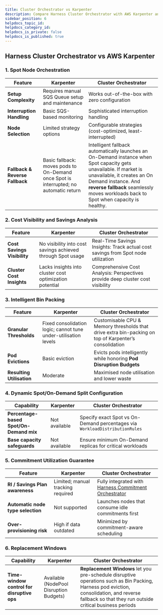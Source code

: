 ```yaml
---
title: Cluster Orchestrator vs Karpenter
description: Compare Harness Cluster Orchestrator with AWS Karpenter and discover unique advantages
sidebar_position: 6
helpdocs_topic_id: 
helpdocs_category_id: 
helpdocs_is_private: false
helpdocs_is_published: true
---
```


## Harness Cluster Orchestrator vs AWS Karpenter

### 1. Spot Node Orchestration

| Feature | Karpenter | Cluster Orchestrator |
|---------|-----------|---------------------|
| **Setup Complexity** | Requires manual SQS Queue setup and maintenance | Works out-of-the-box with zero configuration |
| **Interruption Handling** | Basic SQS-based monitoring | Sophisticated interruption handling |
| **Node Selection** | Limited strategy options | Configurable strategies (cost-optimized, least-interrupted) |
| **Fallback & Reverse Fallback** | Basic fallback: moves pods to On-Demand once Spot is interrupted; no automatic return | Intelligent fallback automatically launches an On-Demand instance when Spot capacity gets unavailable. If market is unavailable, it creates an On Demand instance. And **reverse fallback** seamlessly moves workloads back to Spot when capacity is healthy. |


### 2. Cost Visibility and Savings Analysis

| Feature | Karpenter | Cluster Orchestrator |
|---------|-----------|---------------------|
| **Cost Savings Visibility** | No visibility into cost savings achieved through Spot usage | Real-Time Savings Insights: Track actual cost savings from Spot node utilization |
| **Cluster Cost Insights** | Lacks insights into cluster cost optimization potential | Comprehensive Cost Analysis: Perspectives provide deep cluster cost visibility |

### 3. Intelligent Bin Packing

| Feature | Karpenter | Cluster Orchestrator |
|---------|-----------|---------------------|
| **Granular Thresholds** | Fixed consolidation logic; cannot tune under-utilisation levels | Customisable CPU & Memory thresholds that drive extra bin-packing on top of Karpenter’s consolidation |
| **Pod Evictions** | Basic eviction | Evicts pods intelligently while honoring **Pod Disruption Budgets** |
| **Resulting Utilisation** | Moderate | Maximised node utilisation and lower waste |

### 4. Dynamic Spot/On-Demand Split Configuration

| Capability | Karpenter | Cluster Orchestrator |
|------------|-----------|---------------------|
| **Percentage-based Spot/On-Demand mix** | Not available | Specify exact Spot vs On-Demand percentages via `WorkloadDistributionRules` |
| **Base capacity safeguards** | Not available | Ensure minimum On-Demand replicas for critical workloads |

### 5. Commitment Utilization Guarantee

| Feature | Karpenter | Cluster Orchestrator |
|---------|-----------|---------------------|
| **RI / Savings Plan awareness** | Limited; manual tracking required | Fully integrated with [Harness Commitment Orchestrator](https://developer.harness.io/docs/category/commitment-orchestrator) |
| **Automatic node type selection** | Not supported | Launches nodes that consume idle commitments first |
| **Over-provisioning risk** | High if data outdated | Minimized by commitment-aware scheduling |

### 6. Replacement Windows

| Capability | Karpenter | Cluster Orchestrator |
|------------|-----------|---------------------|
| **Time-window control for disruptive ops** | Available (NodePool Disruption Budgets) | **Replacement Windows** let you pre-schedule disruptive operations such as Bin Packing, Harness pod eviction, consolidation, and reverse fallback so that they run outside critical business periods |

